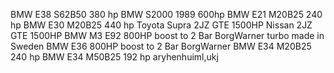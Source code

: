  
BMW E38 S62B50 380 hp
BMW S2000 1989 600hp
BMW E21 M20B25 240 hp
BMW E30 M20B25 440 hp 
Toyota Supra 2JZ GTE 1500HP
Nissan 2JZ GTE 1500HP
BMW M3 E92 800HP boost to 2 Bar BorgWarner turbo made in Sweden
BMW E36 800HP boost to 2 Bar BorgWarner
BMW E34 M20B25 240 hp 
BMW E34 M50B25 192 hp aryhenhuiml,ukj
